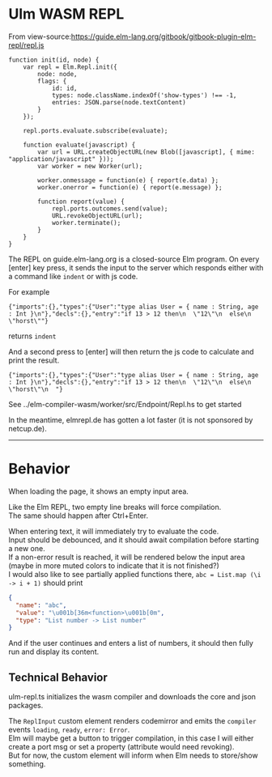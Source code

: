 # Ulm WASM REPL

From view-source:https://guide.elm-lang.org/gitbook/gitbook-plugin-elm-repl/repl.js

```
function init(id, node) {
    var repl = Elm.Repl.init({
        node: node,
        flags: {
            id: id,
            types: node.className.indexOf('show-types') !== -1,
            entries: JSON.parse(node.textContent)
        }
    });

    repl.ports.evaluate.subscribe(evaluate);

    function evaluate(javascript) {
        var url = URL.createObjectURL(new Blob([javascript], { mime: "application/javascript" }));
        var worker = new Worker(url);

        worker.onmessage = function(e) { report(e.data) };
        worker.onerror = function(e) { report(e.message) };

        function report(value) {
            repl.ports.outcomes.send(value);
            URL.revokeObjectURL(url);
            worker.terminate();
        }
    }
}
```


The REPL on guide.elm-lang.org is a closed-source Elm program.
On every [enter] key press, it sends the input to the server which responds either with a command like `indent` or with js code.

For example

```
{"imports":{},"types":{"User":"type alias User = { name : String, age : Int }\n"},"decls":{},"entry":"if 13 > 12 then\n  \"12\"\n  else\n  \"horst\""}
```

returns `indent`

And a second press to [enter] will then return the js code to calculate and print the result.

```
{"imports":{},"types":{"User":"type alias User = { name : String, age : Int }\n"},"decls":{},"entry":"if 13 > 12 then\n  \"12\"\n  else\n  \"horst\"\n  "}
```

See ../elm-compiler-wasm/worker/src/Endpoint/Repl.hs to get started

In the meantime, elmrepl.de has gotten a lot faster (it is not sponsored by netcup.de).

---

# Behavior

When loading the page, it shows an empty input area.

Like the Elm REPL, two empty line breaks will force compilation.\
The same should happen after Ctrl+Enter.

When entering text, it will immediately try to evaluate the code.\
Input should be debounced, and it should await compilation before starting a new one.\
If a non-error result is reached, it will be rendered below the input area (maybe in more muted colors to indicate that it is not finished?)\
I would also like to see partially applied functions there, `abc = List.map (\i -> i + 1)` should print

```json
{
  "name": "abc",
  "value": "\u001b[36m<function>\u001b[0m",
  "type": "List number -> List number"
}
```

And if the user continues and enters a list of numbers, it should then fully run and display its content.

## Technical Behavior

ulm-repl.ts initializes the wasm compiler and downloads the core and json packages.

The `ReplInput` custom element renders codemirror and emits the `compiler` events `loading`, `ready`, `error: Error`.\
Elm will maybe get a button to trigger compilation, in this case I will either create a port msg or set a property (attribute would need revoking).\
But for now, the custom element will inform when Elm needs to store/show something.
